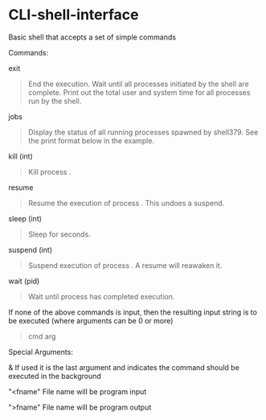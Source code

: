 # CLI-shell-interface
Basic shell that accepts a set of simple commands

Commands: 

exit 
>End the execution. Wait until all processes initiated by the
shell are complete. Print out the total user and system time for all
processes run by the shell.

jobs
>Display the status of all running processes spawned by shell379. See
the print format below in the example.

kill (int)
>Kill process <int>.
 
resume 
><int> Resume the execution of process <int>. This undoes a suspend.
  
sleep (int)
>Sleep for <int> seconds.
  
suspend (int)
>Suspend execution of process <int>. A resume will reawaken it.
  
  
wait (pid)
>Wait until process <int> has completed execution.

If none of the above commands is input, then the resulting input string is to be executed (where arguments can be 0 or more)
> cmd arg

Special Arguments:


&
If used it is the last argument and indicates the command should be executed in the background


"<fname"
File name will be program input


">fname"
File name will be program output

